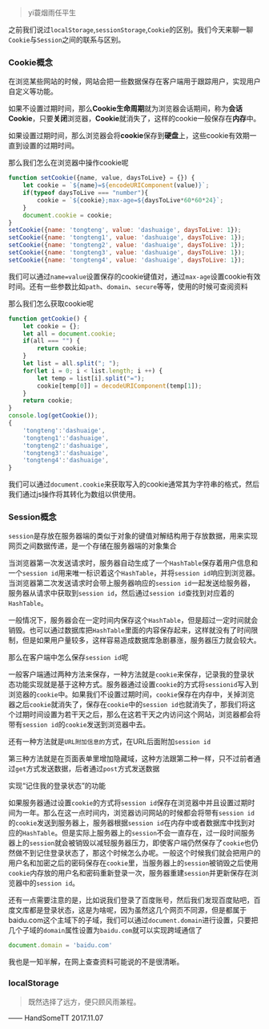 >yi蓑烟雨任平生


之前我们说过`localStorage`,`sessionStorage`,`Cookie`的区别。我们今天来聊一聊`Cookie`与`Session`之间的联系与区别。

### Cookie概念

在浏览某些网站的时候，网站会把一些数据保存在客户端用于跟踪用户，实现用户自定义等功能。

如果不设置过期时间，那么**Cookie生命周期**就为浏览器会话期间，称为**会话Cookie**，只要**关闭**浏览器，**Cookie**就消失了，这样的cookie一般保存在**内存**中。

如果设置过期时间，那么浏览器会将**cookie**保存到**硬盘**上，这些cookie有效期一直到设置的过期时间。

那么我们怎么在浏览器中操作cookie呢
```js
function setCookie({name, value, daysToLive} = {}) {
	let cookie = `${name}=${encodeURIComponent(value)}`;
	if(typeof daysToLive === "number"){
		cookie = `${cookie};max-age=${daysToLive*60*60*24}`;
	}
	document.cookie = cookie;
}
setCookie({name: 'tongteng', value: 'dashuaige', daysToLive: 1});
setCookie({name: 'tongteng1', value: 'dashuaige', daysToLive: 1});
setCookie({name: 'tongteng2', value: 'dashuaige', daysToLive: 1});
setCookie({name: 'tongteng3', value: 'dashuaige', daysToLive: 1});
setCookie({name: 'tongteng4', value: 'dashuaige', daysToLive: 1});
```

我们可以通过`name=value`设置保存的cookie键值对，通过`max-age`设置cookie有效时间。还有一些参数比如`path`、`domain`、`secure`等等，使用的时候可查阅资料

那么我们怎么获取cookie呢
```js
function getCookie() {
	let cookie = {};
	let all = document.cookie;
	if(all === "") {
		return cookie;
	}
	let list = all.split("; ");
	for(let i = 0; i < list.length; i ++) {
		let temp = list[i].split("=");
		cookie[temp[0]] = decodeURIComponent(temp[1]);
	}
	return cookie;
}
console.log(getCookie());
{
	'tongteng':'dashuaige',
	'tongteng1':'dashuaige',
	'tongteng2':'dashuaige',
	'tongteng3':'dashuaige',
	'tongteng4':'dashuaige',
}
```

我们可以通过`document.cookie`来获取写入的cookie通常其为字符串的格式，然后我们通过js操作将其转化为数组以供使用。



### Session概念

`session`是存放在服务器端的类似于对象的键值对解结构用于存放数据，用来实现网页之间数据传递，是一个存储在服务器端的对象集合

当浏览器第一次发送请求时，服务器自动生成了一个`HashTable`保存着用户信息和一个`session id`用来唯一标识着这个`HashTable`，并将`session id`响应到浏览器。当浏览器第二次发送请求时会带上服务器响应的`session id`一起发送给服务器，服务器从请求中获取到`session id`，然后通过`session id`查找到对应着的`HashTable`。

一般情况下，服务器会在一定时间内保存这个`HashTable`，但是超过一定时间就会销毁。也可以通过数据库把`HashTable`里面的内容保存起来，这样就没有了时间限制，但是如果用户量较多，这样容易造成数据库急剧暴涨，服务器压力就会较大。

那么在客户端中怎么保存`session id`呢

一般客户端通过两种方法来保存，一种方法就是`cookie`来保存，记录我的登录状态功能实现就是基于这种方式。服务器通过设置`cookie`的方式将`sessionid`写入到浏览器的`cookie`中。如果我们不设置过期时间，`cookie`保存在内存中，关掉浏览器之后`cookie`就消失了，保存在`cookie`中的`session id`也就消失了，那我们将这个过期时间设置为若干天之后，那么在这若干天之内访问这个网站，浏览器都会将带有`session id`的`cookie`发送到浏览器中去。

还有一种方法就是`URL附加信息的`方式，在URL后面附加`session id`

第三种方法就是在页面表单里增加隐藏域，这种方法跟第二种一样，只不过前者通过`get`方式发送数据，后者通过`post`方式发送数据



实现“记住我的登录状态”的功能

如果服务器通过设置`cookie`的方式将`session id`保存在浏览器中并且设置过期时间为一年。那么在这一点时间内，浏览器访问网站的时候都会将带有`session id`的`cookie`发送到服务器上，服务器根据`session id`在内存中或者数据库中找到对应的`HashTable`。但是实际上服务器上的`session`不会一直存在，过一段时间服务器上的`session`就会被销毁以减轻服务器压力，即使客户端仍然保存了`cookie`也仍然做不到记住登录状态了，那这个时候怎么办呢。一般这个时候我们就会把用户的用户名和加密之后的密码保存在`cookie`里，当服务器上的`session`被销毁之后使用`cookie`内存放的用户名和密码重新登录一次，服务器重建`session`并更新保存在浏览器中的`session id`。


还有一点需要注意的是，比如说我们登录了百度账号，然后我们发现百度贴吧，百度文库都是登录状态，这是为啥呢，因为虽然这几个网页不同源，但是都属于baidu.com这个主域下的子域，我们可以通过`document.domain`进行设置，只要把几个子域的`domain`属性设置为`baidu.com`就可以实现跨域通信了
```js
document.domain = 'baidu.com'
```

我也是一知半解，在网上查查资料可能说的不是很清晰。


### localStorage



>既然选择了远方，便只顾风雨兼程。

—— HandSomeTT 2017.11.07